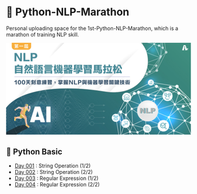 # :runner: Python-NLP-Marathon

Personal uploading space for the 1st-Python-NLP-Marathon, which is a marathon of training NLP skill.

<img src="./indexBanner.jpg">

## :triangular_flag_on_post: Python Basic
- [Day 001](https://github.com/magikerwin1993/1st-Python-NLP-Marathon/tree/master/practices/Day-001) : String Operation (1/2)
- [Day 002](https://github.com/magikerwin1993/1st-Python-NLP-Marathon/tree/master/practices/Day-002) : String Operation (2/2)
- [Day 003](https://github.com/magikerwin1993/1st-Python-NLP-Marathon/tree/master/practices/Day-003) : Regular Expression (1/2)
- [Day 004](https://github.com/magikerwin1993/1st-Python-NLP-Marathon/tree/master/practices/Day-004) : Regular Expression (2/2)
